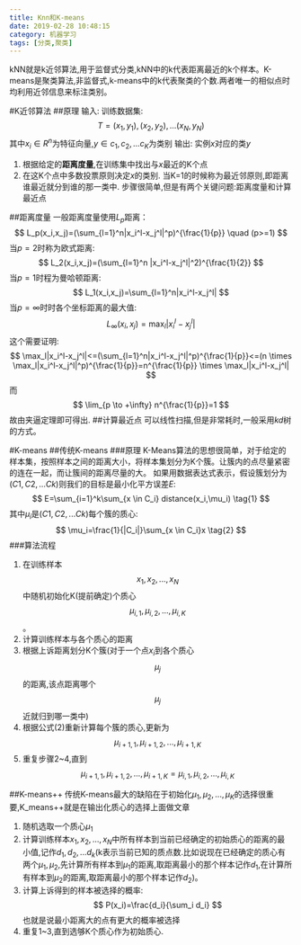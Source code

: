 ```yaml
---
title: Knn和K-means
date: 2019-02-28 10:48:15
category: 机器学习
tags: [分类,聚类]
---
```

kNN就是k近邻算法,用于监督式分类,kNN中的k代表距离最近的k个样本。K-means是聚类算法,非监督式,k-means中的k代表聚类的个数.两者唯一的相似点时均利用近邻信息来标注类别。

#K近邻算法
##原理
输入: 训练数据集:
$$
T={(x_1,y_1),(x_2,y_2),...(x_N,y_N)}
$$
其中$x_i \in R^n$为特征向量,$y \in {c_1,c_2,...c_K}$为类别
输出: 实例$x$对应的类$y$
1. 根据给定的**距离度量**,在训练集中找出与$x$最近的K个点
2. 在这K个点中多数投票原则决定$x$的类别.
当K=1的时候称为最近邻原则,即距离谁最近就分到谁的那一类中.
步骤很简单,但是有两个关键问题:距离度量和计算最近点

##距离度量
一般距离度量使用$L_p$距离：
$$
L_p(x_i,x_j)=(\sum_{l=1}^n|x_i^l-x_j^l|^p)^{\frac{1}{p}} \quad (p>=1)
$$
当$p=2$时称为欧式距离:
$$
L_2(x_i,x_j)=(\sum_{l=1}^n |x_i^l-x_j^l|^2)^{\frac{1}{2}}
$$
当$p=1$时程为曼哈顿距离:
$$
L_1(x_i,x_j)=\sum_{l=1}^n|x_i^l-x_j^l|
$$
当$p=\infty$时时各个坐标距离的最大值:
$$
L_{\infty}(x_i,x_j)=\max_l|x_i^l-x_j^l|
$$
这个需要证明:
$$
\max_l|x_i^l-x_j^l|<=(\sum_{l=1}^n|x_i^l-x_j^l|^p)^{\frac{1}{p}}<=(n \times \max_l|x_i^l-x_j^l|^p)^{\frac{1}{p}}=n^{\frac{1}{p}} \times \max_l|x_i^l-x_j^l|
$$
而
$$
\lim_{p \to +\infty} n^{\frac{1}{p}}=1
$$
故由夹逼定理即可得出.
##计算最近点
可以线性扫描,但是非常耗时,一般采用$kd$树的方式。 

#K-means
##传统K-means
###原理
K-Means算法的思想很简单，对于给定的样本集，按照样本之间的距离大小，将样本集划分为K个簇。让簇内的点尽量紧密的连在一起，而让簇间的距离尽量的大。
如果用数据表达式表示，假设簇划分为$(C1,C2,...Ck)$则我们的目标是最小化平方误差$E$:
$$
E=\sum_{i=1}^k\sum_{x \in C_i} distance(x_i,\mu_i) \tag{1}
$$
其中$\mu_i$是$(C1,C2,...Ck)$每个簇的质心:
$$
\mu_i=\frac{1}{|C_i|}\sum_{x \in C_i}x \tag{2}
$$
###算法流程
1. 在训练样本$${x_1,x_2,...,x_N}$$中随机初始化K(提前确定)个质心$$\mu_{i,1},\mu_{i,2},...,\mu_{i,K}$$。
2. 计算训练样本与各个质心的距离
3. 根据上诉距离划分K个簇(对于一个点$x_i$到各个质心$$\mu_j$$的距离,该点距离哪个$$\mu_j$$近就归到哪一类中)
4. 根据公式(2)重新计算每个簇的质心,更新为$$\mu_{i+1,1},\mu_{i+1,2},...,\mu_{i+1,K}$$
5. 重复步骤2~4,直到$$\mu_{i+1,1},\mu_{i+1,2},...,\mu_{i+1,K}=\mu_{i,1},\mu_{i,2},...,\mu_{i,K}$$

##K-means++
传统K-means最大的缺陷在于初始化$\mu_1,\mu_2,...,\mu_K$的选择很重要,K_means++就是在输出化质心的选择上面做文章
1. 随机选取一个质心$\mu_1$
2. 计算训练样本${x_1,x_2,...,x_N}$中所有样本到当前已经确定的初始质心的距离的最小值,记作$d_1,d_2,...d_k$(k表示当前已知的质点数.比如说现在已经确定的质心有两个$\mu_1,\mu_2$,先计算所有样本到$\mu_1$的距离,取距离最小的那个样本记作$d_1$,在计算所有样本到$\mu_2$的距离,取距离最小的那个样本记作$d_2$)。
3. 计算上诉得到的样本被选择的概率:
$$
P(x_i)=\frac{d_i}{\sum_i d_i}
$$
也就是说最小距离大的点有更大的概率被选择
4. 重复1~3,直到选够K个质心作为初始质心.
